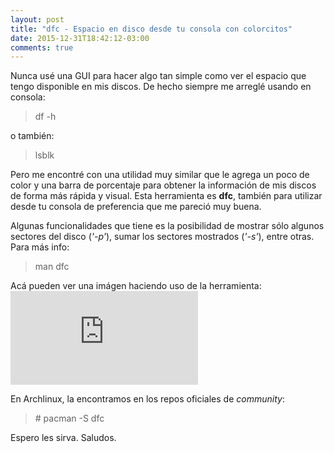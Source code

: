 ```yaml
---
layout: post
title: "dfc - Espacio en disco desde tu consola con colorcitos"
date: 2015-12-31T18:42:12-03:00
comments: true
---
```


Nunca usé una GUI para hacer algo tan simple como ver el espacio que tengo disponible en mis discos. De hecho siempre me arreglé usando en consola:

> df -h

o también:

> lsblk

Pero me encontré con una utilidad muy similar que le agrega un poco de color y una barra de porcentaje para obtener la información de mis discos de forma más rápida y visual. Esta herramienta es **dfc**, también para utilizar desde tu consola de preferencia que me pareció muy buena.

Algunas funcionalidades que tiene es la posibilidad de mostrar sólo algunos sectores del disco (*'-p'*), sumar los sectores mostrados (*'-s'*), entre otras. Para más info:

> man dfc

Acá pueden ver una imágen haciendo uso de la herramienta:
![dfc](https://cloud.openmailbox.org/index.php/apps/files_sharing/ajax/publicpreview.php?x=1350&y=770&a=true&file=dfc.png&t=iPDfIK8RIlXgF0a&scalingup=0)

En Archlinux, la encontramos en los repos oficiales de *community*:

> \# pacman -S dfc

Espero les sirva. Saludos.
